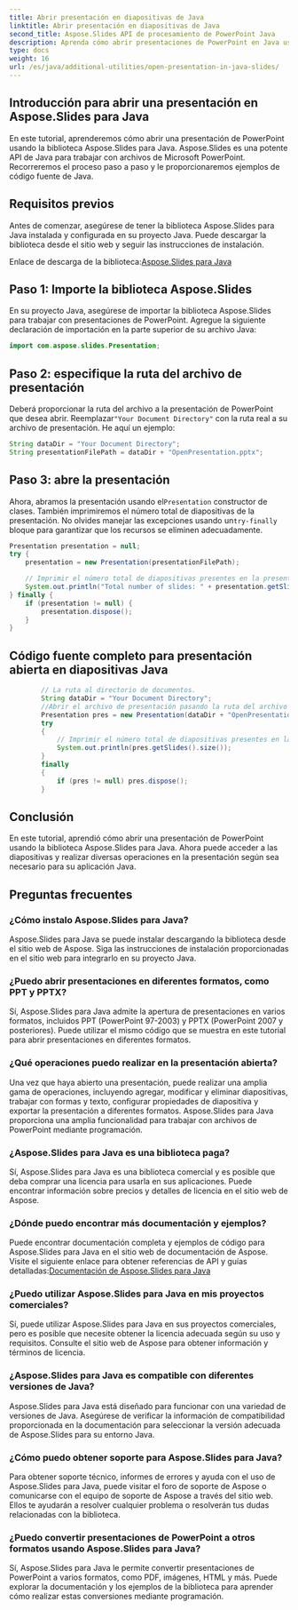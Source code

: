 ```yaml
---
title: Abrir presentación en diapositivas de Java
linktitle: Abrir presentación en diapositivas de Java
second_title: Aspose.Slides API de procesamiento de PowerPoint Java
description: Aprenda cómo abrir presentaciones de PowerPoint en Java usando Aspose.Slides para Java. Guía paso a paso con ejemplos de código fuente para un manejo eficiente de la presentación.
type: docs
weight: 16
url: /es/java/additional-utilities/open-presentation-in-java-slides/
---
```


## Introducción para abrir una presentación en Aspose.Slides para Java

En este tutorial, aprenderemos cómo abrir una presentación de PowerPoint usando la biblioteca Aspose.Slides para Java. Aspose.Slides es una potente API de Java para trabajar con archivos de Microsoft PowerPoint. Recorreremos el proceso paso a paso y le proporcionaremos ejemplos de código fuente de Java.

## Requisitos previos

Antes de comenzar, asegúrese de tener la biblioteca Aspose.Slides para Java instalada y configurada en su proyecto Java. Puede descargar la biblioteca desde el sitio web y seguir las instrucciones de instalación.

 Enlace de descarga de la biblioteca:[Aspose.Slides para Java](https://releases.aspose.com/slides/java/)

## Paso 1: Importe la biblioteca Aspose.Slides

En su proyecto Java, asegúrese de importar la biblioteca Aspose.Slides para trabajar con presentaciones de PowerPoint. Agregue la siguiente declaración de importación en la parte superior de su archivo Java:

```java
import com.aspose.slides.Presentation;
```

## Paso 2: especifique la ruta del archivo de presentación

 Deberá proporcionar la ruta del archivo a la presentación de PowerPoint que desea abrir. Reemplazar`"Your Document Directory"` con la ruta real a su archivo de presentación. He aquí un ejemplo:

```java
String dataDir = "Your Document Directory";
String presentationFilePath = dataDir + "OpenPresentation.pptx";
```

## Paso 3: abre la presentación

 Ahora, abramos la presentación usando el`Presentation` constructor de clases. También imprimiremos el número total de diapositivas de la presentación. No olvides manejar las excepciones usando un`try-finally` bloque para garantizar que los recursos se eliminen adecuadamente.

```java
Presentation presentation = null;
try {
    presentation = new Presentation(presentationFilePath);

    // Imprimir el número total de diapositivas presentes en la presentación.
    System.out.println("Total number of slides: " + presentation.getSlides().size());
} finally {
    if (presentation != null) {
        presentation.dispose();
    }
}
```

## Código fuente completo para presentación abierta en diapositivas Java

```java
        // La ruta al directorio de documentos.
        String dataDir = "Your Document Directory";
        //Abrir el archivo de presentación pasando la ruta del archivo al constructor de la clase Presentación
        Presentation pres = new Presentation(dataDir + "OpenPresentation.pptx");
        try
        {
            // Imprimir el número total de diapositivas presentes en la presentación.
            System.out.println(pres.getSlides().size());
        }
        finally
        {
            if (pres != null) pres.dispose();
        }
```

## Conclusión

En este tutorial, aprendió cómo abrir una presentación de PowerPoint usando la biblioteca Aspose.Slides para Java. Ahora puede acceder a las diapositivas y realizar diversas operaciones en la presentación según sea necesario para su aplicación Java.

## Preguntas frecuentes

### ¿Cómo instalo Aspose.Slides para Java?

Aspose.Slides para Java se puede instalar descargando la biblioteca desde el sitio web de Aspose. Siga las instrucciones de instalación proporcionadas en el sitio web para integrarlo en su proyecto Java.

### ¿Puedo abrir presentaciones en diferentes formatos, como PPT y PPTX?

Sí, Aspose.Slides para Java admite la apertura de presentaciones en varios formatos, incluidos PPT (PowerPoint 97-2003) y PPTX (PowerPoint 2007 y posteriores). Puede utilizar el mismo código que se muestra en este tutorial para abrir presentaciones en diferentes formatos.

### ¿Qué operaciones puedo realizar en la presentación abierta?

Una vez que haya abierto una presentación, puede realizar una amplia gama de operaciones, incluyendo agregar, modificar y eliminar diapositivas, trabajar con formas y texto, configurar propiedades de diapositiva y exportar la presentación a diferentes formatos. Aspose.Slides para Java proporciona una amplia funcionalidad para trabajar con archivos de PowerPoint mediante programación.

### ¿Aspose.Slides para Java es una biblioteca paga?

Sí, Aspose.Slides para Java es una biblioteca comercial y es posible que deba comprar una licencia para usarla en sus aplicaciones. Puede encontrar información sobre precios y detalles de licencia en el sitio web de Aspose.

### ¿Dónde puedo encontrar más documentación y ejemplos?

 Puede encontrar documentación completa y ejemplos de código para Aspose.Slides para Java en el sitio web de documentación de Aspose. Visite el siguiente enlace para obtener referencias de API y guías detalladas:[Documentación de Aspose.Slides para Java](https://reference.aspose.com/slides/java/)

### ¿Puedo utilizar Aspose.Slides para Java en mis proyectos comerciales?

Sí, puede utilizar Aspose.Slides para Java en sus proyectos comerciales, pero es posible que necesite obtener la licencia adecuada según su uso y requisitos. Consulte el sitio web de Aspose para obtener información y términos de licencia.

### ¿Aspose.Slides para Java es compatible con diferentes versiones de Java?

Aspose.Slides para Java está diseñado para funcionar con una variedad de versiones de Java. Asegúrese de verificar la información de compatibilidad proporcionada en la documentación para seleccionar la versión adecuada de Aspose.Slides para su entorno Java.

### ¿Cómo puedo obtener soporte para Aspose.Slides para Java?

Para obtener soporte técnico, informes de errores y ayuda con el uso de Aspose.Slides para Java, puede visitar el foro de soporte de Aspose o comunicarse con el equipo de soporte de Aspose a través del sitio web. Ellos te ayudarán a resolver cualquier problema o resolverán tus dudas relacionadas con la biblioteca.

### ¿Puedo convertir presentaciones de PowerPoint a otros formatos usando Aspose.Slides para Java?

Sí, Aspose.Slides para Java le permite convertir presentaciones de PowerPoint a varios formatos, como PDF, imágenes, HTML y más. Puede explorar la documentación y los ejemplos de la biblioteca para aprender cómo realizar estas conversiones mediante programación.